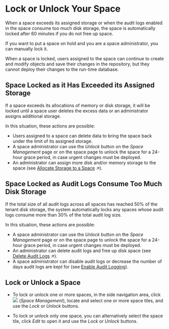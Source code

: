 <!-- loioc05b6a6d06db427dbdd3041d61fd5840 -->

# Lock or Unlock Your Space

When a space exceeds its assigned storage or when the audit logs enabled in the space consume too much disk storage, the space is automatically locked after 60 minutes if you do not free up space.

If you want to put a space on hold and you are a space administrator, you can manually lock it.

When a space is locked, users assigned to the space can continue to create and modify objects and save their changes in the repository, but they cannot deploy their changes to the run-time database.



<a name="loioc05b6a6d06db427dbdd3041d61fd5840__section_ywh_f13_w5b"/>

## Space Locked as it Has Exceeded its Assigned Storage

If a space exceeds its allocations of memory or disk storage, it will be locked until a space user deletes the excess data or an administrator assigns additional storage.

In this situation, these actions are possible:

-   Users assigned to a space can delete data to bring the space back under the limit of its assigned storage.
-   A space administrator can use the *Unlock* button on the *Space Management* page or on the space page to unlock the space for a 24-hour grace period, in case urgent changes must be deployed.
-   An administrator can assign more disk and/or memory storage to the space \(see [Allocate Storage to a Space](https://help.sap.com/viewer/935116dd7c324355803d4b85809cec97/DEV_CURRENT/en-US/f414c3d62bfe49b38e2cfdd7b4e7d786.html "Use the Space Storage properties to allocate disk and memory storage to the space and to choose whether it will have access to the SAP HANA data lake.") :arrow_upper_right:\).



<a name="loioc05b6a6d06db427dbdd3041d61fd5840__section_qw3_gc3_w5b"/>

## Space Locked as Audit Logs Consume Too Much Disk Storage

If the total size of all audit logs across all spaces has reached 50% of the tenant disk storage, the system automatically locks any spaces whose audit logs consume more than 30% of the total audit log size.

In this situation, these actions are possible:

-   A space administrator can use the *Unlock* button on the *Space Management* page or on the space page to unlock the space for a 24-hour grace period, in case urgent changes must be deployed.
-   An administrator can delete audit logs and free up disk space \(see [Delete Audit Logs](https://help.sap.com/viewer/935116dd7c324355803d4b85809cec97/DEV_CURRENT/en-US/589fa4251db74fb7955eeee5d86fc25c.html "Delete audit logs and free up disk space.") :arrow_upper_right:\).
-   A space administrator can disable audit logs or decrease the number of days audit logs are kept for \(see [Enable Audit Logging](enable-audit-logging-2665539.md)\).




<a name="loioc05b6a6d06db427dbdd3041d61fd5840__section_hvr_m23_w5b"/>

## Lock or Unlock a Space

-   To lock or unlock one or more spaces, in the side navigation area, click ![](Integrating-Data-Via-Database-Users/Open-SQL-Schema/images/Space_Management_a868247.png) \(*Space Management*\), locate and select one or more space tiles, and use the *Lock* or *Unlock* buttons.

-   To lock or unlock only one space, you can alternatively select the space tile, click *Edit* to open it and use the *Lock* or *Unlock* buttons.


